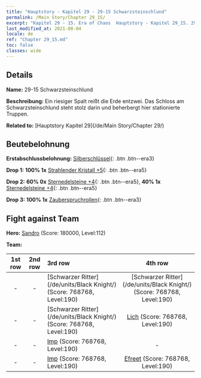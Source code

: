 ```yaml
---
title: "Hauptstory - Kapitel 29 - 29-15 Schwarzsteinschlund"
permalink: /Main Story/Chapter 29_15/
excerpt: "Kapitel 29 - 15. Era of Chaos  Hauptstory - Kapitel 29_15. 29-15 Schwarzsteinschlund"
last_modified_at: 2021-08-04
locale: de
ref: "Chapter 29_15.md"
toc: false
classes: wide
---
```


## Details

 **Name:** 29-15 Schwarzsteinschlund

 **Beschreibung:** Ein riesiger Spalt reißt die Erde entzwei. Das Schloss am Schwarzsteinschlund steht stolz darin und beherbergt hier stationierte Truppen.

 **Related to:** [Hauptstory Kapitel 29](/de/Main Story/Chapter 29/)

## Beutebelohnung

 **Erstabschlussbelohnung:** [Silberschlüssel](/ItemsDE/con_693/){: .btn .btn--era3}

 **Drop 1:** **100% 1x** [Strahlender Kristall +5](/ItemsDE/mat_101/){: .btn .btn--era5}

 **Drop 2:** **60% 0x** [Sternedelsteine +4](/ItemsDE/mat_93/){: .btn .btn--era5}, **40% 1x** [Sternedelsteine +4](/ItemsDE/mat_93/){: .btn .btn--era5}

 **Drop 3:** **100% 1x** [Zauberspruchrollen](/ItemsDE/con_694/){: .btn .btn--era3}


## Fight against Team
 **Hero:** [Sandro](/de/heroes/Sandro/) (Score: 180000, Level:112)

 **Team:**


  | 1st row | 2nd row | 3rd row | 4th row |
  |:----:|:----:|:----|:----:|
  | - | - | [Schwarzer Ritter](/de/units/Black Knight/) (Score: 768768, Level:190)  | [Schwarzer Ritter](/de/units/Black Knight/) (Score: 768768, Level:190)  |
  | - | - | [Schwarzer Ritter](/de/units/Black Knight/) (Score: 768768, Level:190)  | [Lich](/de/units/Lich/) (Score: 768768, Level:190)  |
  | - | - | [Imp](/de/units/Imp/) (Score: 768768, Level:190)  | - |
  | - | - | [Imp](/de/units/Imp/) (Score: 768768, Level:190)  | [Efreet](/de/units/Efreeti/) (Score: 768768, Level:190)  |


